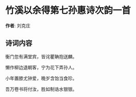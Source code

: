 # 竹溪以余得第七孙惠诗次韵一首

**作者**: 刘克庄

## 诗词内容

衡门忽有满堂宾，皆诧瞿聃抱送麟。

懒作柳边退朝客，宁为花下弄孙人。

小年置膝尤钟爱，晚岁含饴当食珍。

吾万卷书将付汝，胜如制诰水银银。

